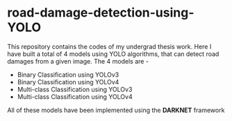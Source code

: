 # road-damage-detection-using-YOLO

 This repository contains the codes of my undergrad thesis work. Here I have built a total of 4 models using YOLO algorithms, that can detect road damages from a given image. The 4 models are -
- Binary Classification using YOLOv3
- Binary Classification using YOLOv4
- Multi-class Classification using YOLOv3
- Multi-class Classification using YOLOv4
   
All of these models have been implemented using the __DARKNET__ framework

